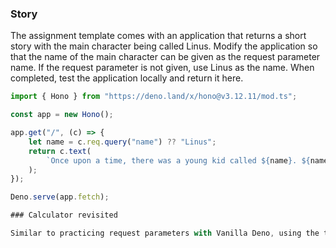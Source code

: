### Story

The assignment template comes with an application that returns a short story with the main character being called Linus. Modify the application so that the name of the main character can be given as the request parameter name. If the request parameter is not given, use Linus as the name. When completed, test the application locally and return it here.

```javascript
import { Hono } from "https://deno.land/x/hono@v3.12.11/mod.ts";

const app = new Hono();

app.get("/", (c) => {
    let name = c.req.query("name") ?? "Linus";
    return c.text(
        `Once upon a time, there was a young kid called ${name}. ${name} was happy.`
    );
});

Deno.serve(app.fetch);

### Calculator revisited

Similar to practicing request parameters with Vanilla Deno, using the template code given as a part of the assignment, create a calculator application. The application expects three request parameters, 'operation', 'number1', and 'number2'. Using the operation, that can be either 'sum' or 'difference', the calculator should respond with the operation performed on the parameters 'number1' and 'number2'. For example, if a user makes a request to the address `http://localhost:8000?operation=sum&number1=2&number2=2`, the response should be '4'. Similarly, if the request is made to `http://localhost:8000?operation=difference&number1=8&number2=12`, the response should be `-4`. If one of the parameters is missing, or the operation is not one of the defined ones, the response should be 'Invalid parameters.'. You can assume that the numbers are always given using numeric values. When completed, test the application locally and return it here.
